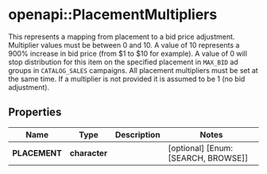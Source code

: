 # openapi::PlacementMultipliers

This represents a mapping from placement to a bid price adjustment.  Multiplier values must be between 0 and 10. A value of 10 represents a 900% increase in bid price (from $1 to $10 for example). A value of 0 will stop distribution for this item on the specified placement in `MAX_BID` ad groups in `CATALOG_SALES` campaigns. All placement multipliers must be set at the same time. If a multiplier is not provided it is assumed to be 1 (no bid adjustment).

## Properties
Name | Type | Description | Notes
------------ | ------------- | ------------- | -------------
**PLACEMENT** | **character** |  | [optional] [Enum: [SEARCH, BROWSE]] 


